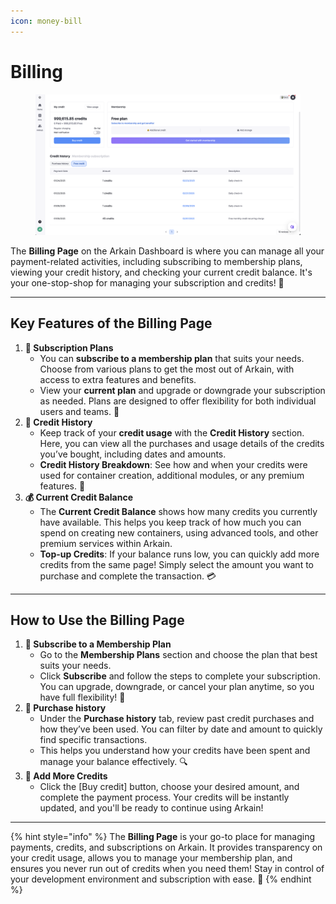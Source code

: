```yaml
---
icon: money-bill
---
```


# Billing

<figure><img src="../../.gitbook/assets/image (16).png" alt=""><figcaption></figcaption></figure>

The **Billing Page** on the Arkain Dashboard is where you can manage all your payment-related activities, including subscribing to membership plans, viewing your credit history, and checking your current credit balance. It's your one-stop-shop for managing your subscription and credits! 🚀

***

## **Key Features of the Billing Page**

1. **💎 Subscription Plans**
   * You can **subscribe to a membership plan** that suits your needs. Choose from various plans to get the most out of Arkain, with access to extra features and benefits.
   * View your **current plan** and upgrade or downgrade your subscription as needed. Plans are designed to offer flexibility for both individual users and teams. 💼
2. **🧾 Credit History**
   * Keep track of your **credit usage** with the **Credit History** section. Here, you can view all the purchases and usage details of the credits you’ve bought, including dates and amounts.
   * **Credit History Breakdown**: See how and when your credits were used for container creation, additional modules, or any premium features. 📅
3. **💰 Current Credit Balance**
   * The **Current Credit Balance** shows how many credits you currently have available. This helps you keep track of how much you can spend on creating new containers, using advanced tools, and other premium services within Arkain.
   * **Top-up Credits**: If your balance runs low, you can quickly add more credits from the same page! Simply select the amount you want to purchase and complete the transaction. 💳

***

## **How to Use the Billing Page**

1. **🔄 Subscribe to a Membership Plan**
   * Go to the **Membership Plans** section and choose the plan that best suits your needs.
   * Click **Subscribe** and follow the steps to complete your subscription. You can upgrade, downgrade, or cancel your plan anytime, so you have full flexibility! 🔄
2. **🧾 Purchase history**
   * Under the **Purchase history** tab, review past credit purchases and how they’ve been used. You can filter by date and amount to quickly find specific transactions.
   * This helps you understand how your credits have been spent and manage your balance effectively. 🔍
3. **💸 Add More Credits**
   * Click the \[Buy credit] button, choose your desired amount, and complete the payment process. Your credits will be instantly updated, and you'll be ready to continue using Arkain!&#x20;

***

{% hint style="info" %}
The **Billing Page** is your go-to place for managing payments, credits, and subscriptions on Arkain. It provides transparency on your credit usage, allows you to manage your membership plan, and ensures you never run out of credits when you need them! Stay in control of your development environment and subscription with ease. 🎉
{% endhint %}
